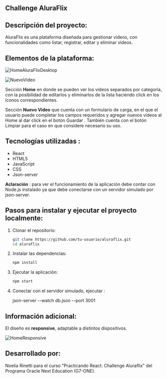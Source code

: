 <h2>Challenge AluraFlix</h2>

<h2>Descripción del proyecto:</h2>

AluraFlix es una plataforma diseñada para gestionar videos, con funcionalidades como listar, registrar, editar y eliminar videos.

<h2>Elementos de la plataforma:</h2>

![HomeAluraFlixDesktop](https://github.com/user-attachments/assets/b03cb212-cb34-4480-8dd0-ded8eb30ed5d)


![NuevoVideo](https://github.com/user-attachments/assets/f238c62d-9046-47c8-ac1d-88eb3afc7356)





Sección **Home** en donde se pueden ver los videos separados por categoría, con la posibilidad de editarlos y eliminarlos de la lista haciendo click en los íconos correspondientes.

Sección **Nuevo Video** que cuenta con un formulario de carga, en el que el usuario puede completar los campos requeridos y agregar nuevos videos al Home al dar click en el botón Guardar . También cuenta con el botón Limpiar para el caso en que considere necesario su uso.


<h2>Tecnologías utilizadas :</h2>

- React
- HTML5 
- JavaScript
- CSS 
- Json-server

**Aclaración** : para ver el funcionamiento de la aplicación debe contar con Node.js instalado ya que debe conectarse con un servidor simulado por json-server.

<h2>Pasos para instalar y ejecutar el proyecto localmente:</h2>

1. Clonar el repositorio:
   ```bash
   git clone https://github.com/tu-usuario/aluraflix.git
   cd aluraflix
   ```

2. Instalar las dependencias:
   ```bash
   npm install
   ```

3. Ejecutar la aplicación:
   ```bash
   npm start

4. Conectar con el servidor simulado, ejecutar :

   json-server --watch db.json --port 3001

<h2>Información adicional:</h2>

El diseño es **responsive**, adaptable a distintos dispositivos.

![HomeResponsive](https://github.com/user-attachments/assets/a020f5f4-8407-420d-a373-f4de76e9ce27)




<h2>Desarrollado por:</h2> 

Noelia Rinetti para el curso "Practicando React: Challenge Aluraflix" del Programa Oracle Next Education (G7-ONE).




 
